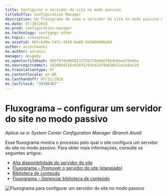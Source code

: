 ```yaml
---
title: Configurar o servidor do site no modo passivo
titleSuffix: Configuration Manager
description: Um fluxograma de como o servidor do site no modo passivo está configurado no Configuration Manager.
ms.date: 07/30/2018
ms.prod: configuration-manager
ms.technology: configmgr-other
ms.topic: conceptual
ms.assetid: b0fcb30e-147c-4910-ba88-5e5b60996e60
author: aczechowski
ms.author: aaroncz
manager: dougeby
ms.openlocfilehash: 96b797de005013175b779e66676b4ebeee7044ba
ms.sourcegitcommit: 1826664216c61691292ea2a79e836b11e1e8a118
ms.translationtype: HT
ms.contentlocale: pt-BR
ms.lasthandoff: 07/31/2018
ms.locfileid: "39386367"
---
```

# <a name="flowchart---set-up-a-site-server-in-passive-mode"></a>Fluxograma – configurar um servidor do site no modo passivo

*Aplica-se a: System Center Configuration Manager (Branch Atual)*

Esse fluxograma mostra o processo pelo qual o site configura um servidor do site no modo passivo. Para obter mais informações, consulte os seguintes artigos:  
- [Alta disponibilidade do servidor do site](/sccm/core/servers/deploy/configure/site-server-high-availability)
- [Fluxograma – Promover o servidor do site (planejado)](/sccm/core/servers/deploy/configure/promote-site-server-flowchart)
- [Biblioteca de conteúdo](/sccm/core/plan-design/hierarchy/the-content-library)
- [Fluxograma – Gerenciar biblioteca de conteúdo](/sccm/core/plan-design/hierarchy/manage-content-library-flowchart)


![Fluxograma para configurar um servidor do site no modo passivo](media/passive-site-server-setup.png)